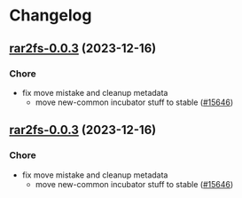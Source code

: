 # Changelog



## [rar2fs-0.0.3](https://github.com/truecharts/charts/compare/rar2fs-0.0.2...rar2fs-0.0.3) (2023-12-16)

### Chore

- fix move mistake and cleanup metadata
  - move new-common incubator stuff to stable ([#15646](https://github.com/truecharts/charts/issues/15646))
  
  


## [rar2fs-0.0.3](https://github.com/truecharts/charts/compare/rar2fs-0.0.2...rar2fs-0.0.3) (2023-12-16)

### Chore

- fix move mistake and cleanup metadata
  - move new-common incubator stuff to stable ([#15646](https://github.com/truecharts/charts/issues/15646))
  
  